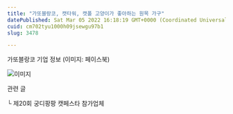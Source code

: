 ```yaml
---
title: "가또블랑코, 캣타워, 캣폴 고양이가 좋아하는 원목 가구"
datePublished: Sat Mar 05 2022 16:18:19 GMT+0000 (Coordinated Universal Time)
cuid: cm702tyu1000h09jsewgu97b1
slug: 3478

---
```



가또블랑코 기업 정보 (이미지: 페이스북)

![이미지](https://cdn.hashnode.com/res/hashnode/image/upload/v1739253842744/5629e7e8-ba1e-4cef-a6b2-77b6c0010fe5.jpeg)

관련 글

└ 제20회 궁디팡팡 캣페스타 참가업체